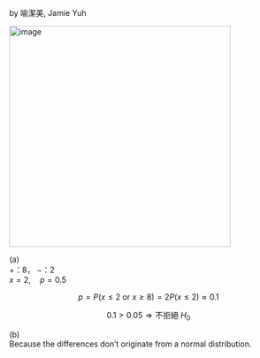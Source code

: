 by 喻潔美, Jamie Yuh

<img width="400" alt="image" src="https://github.com/user-attachments/assets/dfff81af-1ee9-48c0-9e37-8223996021ca" /> 


(a)  
$+$：8， $-$：2  
$x = 2,\quad p = 0.5$  

$$
p = P(x \leq 2 \text{ or } x \geq 8) = 2P(x \leq 2) \approx 0.1
$$

$$
0.1 > 0.05 \Rightarrow \text{不拒絕 } H_0
$$

(b)  
Because the differences don’t originate from a normal distribution.
